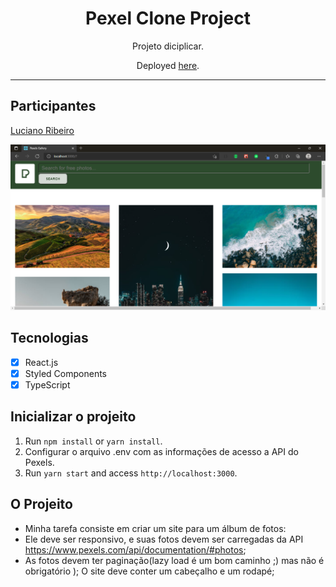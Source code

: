 <h1 align="center">
Pexel Clone Project
</h1>

<p align="center">Projeto diciplicar.</p>
<p align="center">Deployed <a href="">here</a>.</p>



<hr>

## Participantes

[Luciano Ribeiro](https://github.com/lucianorbr)

![img.png](img.png)

## Tecnologias

- [x] React.js
- [x] Styled Components
- [x] TypeScript

## Inicializar o projeito

1. Run `npm install` or `yarn install`.<br />
2. Configurar o arquivo .env com as informações de acesso a API do Pexels.<br />
3. Run `yarn start` and access `http://localhost:3000`.<br />

## O Projeito
- Minha tarefa consiste em criar um site para um álbum de fotos:
- Ele deve ser responsivo, e suas fotos devem ser carregadas da API https://www.pexels.com/api/documentation/#photos;
- As fotos devem ter paginação(lazy load é um bom caminho ;) mas não é obrigatório );
O site deve conter um cabeçalho e um rodapé;

  